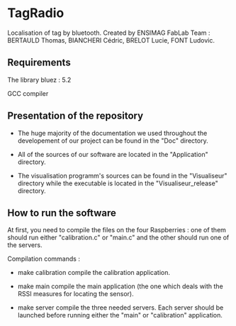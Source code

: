 TagRadio
========

Localisation of tag by bluetooth.
Created by ENSIMAG FabLab Team : BERTAULD Thomas, BIANCHERI Cédric, BRELOT Lucie, FONT Ludovic.

Requirements 
------------

The library bluez : 5.2

GCC compiler



Presentation of the repository
------------------------------

* The huge majority of the documentation we used throughout the developement of our project can
  be found in the "Doc" directory.
  
* All of the sources of our software are located in the "Application" directory.

* The visualisation programm's sources can be found in the "Visualiseur" directory while the
  executable is located in the "Visualiseur_release" directory.

How to run the software
-----------------------

At first, you need to compile the files on the four Raspberries : one of them should run either
"calibration.c" or "main.c" and the other should run one of the servers. 

Compilation commands :

* make calibration compile the calibration application.

* make main compile the main application (the one which deals with the RSSI measures for locating 
  the sensor).
  
* make server compile the three needed servers. Each server should be launched before running either the
  "main" or "calibration" application.


